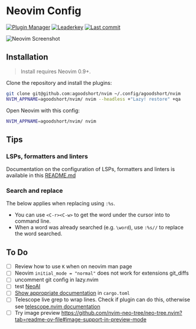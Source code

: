 # Neovim Config

[![Plugin Manager](https://dotfyle.com/agoodshort/nvim/badges/plugin-manager?style=flat)](https://dotfyle.com/agoodshort/nvim)
[![Leaderkey](https://dotfyle.com/agoodshort/nvim/badges/leaderkey?style=flat)](https://dotfyle.com/agoodshort/nvim)
[![Last commit](https://img.shields.io/github/last-commit/agoodshort/nvim?style=flat)](https://github.com/agoodshort/nvim/commits/master)

![Neovim Screenshot](https://github.com/agoodshort/nvim/assets/33832653/4da91f67-0005-4a31-b166-e2cdd43c56a7)

## Installation

> Install requires Neovim 0.9+.

Clone the repository and install the plugins:

```sh
git clone git@github.com:agoodshort/nvim ~/.config/agoodshort/nvim
NVIM_APPNAME=agoodshort/nvim/ nvim --headless +"Lazy! restore" +qa
```

Open Neovim with this config:

```sh
NVIM_APPNAME=agoodshort/nvim/ nvim
```

## Tips

### LSPs, formatters and linters

Documentation on the configuration of LSPs, formatters and linters is available in this [README.md](lua/agoodshort/plugins/lsp-formatter-linter/README.md)

### Search and replace

The below applies when replacing using `:%s`.

- You can use `<C-r><C-w>` to get the word under the cursor into to command line.
- When a word was already searched (e.g. `\word`), use `:%s//` to replace the word searched.

## To Do

- [ ] Review how to use `K` when on neovim man page
- [ ] Neovim `initial_mode = "normal"` does not work for extensions git_diffs
- [ ] uncomment git config in lazy.nvim
- [ ] test [NeoAI](https://github.com/Bryley/neoai.nvim)
- [ ] [Show appropriate documentation](https://github.com/Saecki/crates.nvim/wiki/Documentation-v0.4.0#show-appropriate-documentation-in-cargotoml) in `cargo.toml`
- [ ] Telescope live grep to wrap lines. Check if plugin can do this, otherwise see [telescope.nvim documentation](https://github.com/nvim-telescope/telescope.nvim#previewers)
- [ ] Try image preview <https://github.com/nvim-neo-tree/neo-tree.nvim?tab=readme-ov-file#image-support-in-preview-mode>

